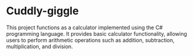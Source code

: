 # Cuddly-giggle
This project functions as a calculator implemented using the C# programming language. It provides basic calculator functionality, allowing users to perform arithmetic operations such as addition, subtraction, multiplication, and division.
